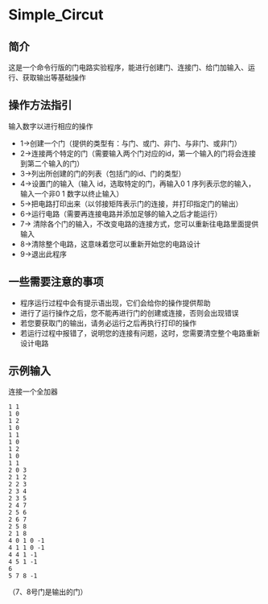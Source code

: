 # Simple_Circut
## 简介
这是一个命令行版的门电路实验程序，能进行创建门、连接门、给门加输入、运行、获取输出等基础操作
## 操作方法指引
输入数字以进行相应的操作

- 1->创建一个门（提供的类型有：与门、或门、非门、与非门、或非门）
- 2->连接两个特定的门（需要输入两个门对应的id，第一个输入的门将会连接到第二个输入的门）
- 3->列出所创建的门的列表（包括门的id、门的类型）
- 4->设置门的输入（输入 id，选取特定的门，再输入0 1 序列表示您的输入，输入一个非0 1 数字以终止输入）
- 5->把电路打印出来（以邻接矩阵表示门的连接，并打印指定门的输出）
- 6->运行电路（需要再连接电路并添加足够的输入之后才能运行）
- 7-> 清除各个门的输入，不改变电路的连接方式，您可以重新往电路里面提供输入
- 8->清除整个电路，这意味着您可以重新开始您的电路设计
- 9->退出此程序

## 一些需要注意的事项
- 程序运行过程中会有提示语出现，它们会给你的操作提供帮助
- 进行了运行操作之后，您不能再进行门的创建或连接，否则会出现错误
- 若您要获取门的输出，请务必运行之后再执行打印的操作
- 若运行过程中报错了，说明您的连接有问题，这时，您需要清空整个电路重新设计电路

## 示例输入
连接一个全加器
```
1 1  
1 0  
1 2  
1 0   
1 1  
1 0  
1 2  
1 0  
1 1
2 0 3
2 1 2
2 2 3
2 3 4
2 3 5
2 4 7
2 5 6
2 6 7
2 5 8
2 1 8
4 0 1 0 -1
4 1 1 0 -1
4 4 1 -1
4 5 1 -1
6
5 7 8 -1
```
（7、8号门是输出的门）


